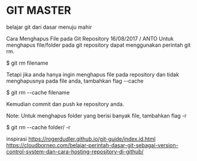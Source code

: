 # GIT MASTER
belajar git dari dasar menuju mahir

Cara Menghapus File pada Git Repository
16/08/2017 / ANTO
Untuk menghapus file/folder pada git repository dapat menggunakan perintah git rm.

$ git rm filename

Tetapi jika anda hanya ingin menghapus file pada repository dan tidak menghapusnya pada file anda, tambahkan flag --cache

$ git rm --cache filename

Kemudian commit dan push ke repository anda.


Note:
Untuk menghapus folder yang berisi banyak file, tambahkan flag -r

$ git rm --cache folder/ -r


inspirasi
https://rogerdudler.github.io/git-guide/index.id.html
https://cloudborneo.com/belajar-perintah-dasar-git-sebagai-version-control-system-dan-cara-hosting-repository-di-github/
